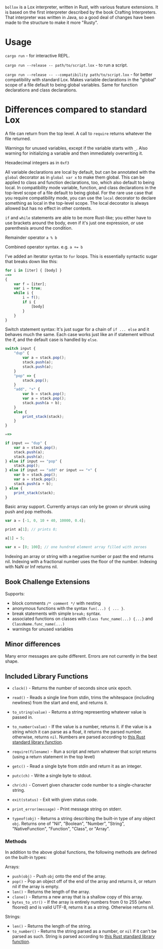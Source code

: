 `bollox` is a Lox interpreter, written in Rust, with various feature extensions. It is based on the first interpreter described by the book Crafting Interpreters. That interpreter was written in Java, so a good deal of changes have been made to the structure to make it more "Rusty".



# Usage #

`cargo run` - for interactive REPL.

`cargo run --release -- path/to/script.lox` - to run a script.

`cargo run --release -- --compatibility path/to/script.lox` - for better compatibility with standard Lox. Makes variable declarations in the "global" scope of a file default to being global variables. Same for function declarations and class declarations.



# Differences compared to standard Lox #

A file can return from the top level. A call to `require` returns whatever the file returned.

Warnings for unused variables, except if the variable starts with `_`. Also warning for initializing a variable and then immediately overwriting it.

Hexadecimal integers as in `0xf3`

All variable declarations are local by default, but can be annotated with the `global` decorator as in `global var x` to make them global. This can be applied to class and function declarations, too, which also default to being local. In compatibility mode variable, function, and class declarations in the top-level scope of a file default to being global. For the rare use case that you require compatibility mode, you can use the `local` decorator to declare something as local in the top-level scope. The local decorator is always allowed but has no effect in other contexts.

`if` and `while` statements are able to be more Rust-like; you either have to use brackets around the body, even if it's just one expression, *or* use parenthesis around the condition.

Remainder operator `a % b`

Combined operator syntax. e.g. `a += b`

I've added an iterator syntax to `for` loops. This is essentially syntactic sugar that breaks down like this:
```js
for i in [iter] { [body] }
==>
{
    var f = [iter];
    var i = true;
    while i {
        i = f();
        if i {
            [body]
        }
    }
}
```

Switch statement syntax: It's just sugar for a chain of `if ... else` and it behaves much the same. Each case works just like an if statement without the if, and the default case is handled by `else`.
```js
switch input {
    "dup" {
        var a = stack.pop();
        stack.push(a);
        stack.push(a);
    }
    "pop" => {
        stack.pop();
    }
    "add", "+" {
        var b = stack.pop();
        var a = stack.pop();
        stack.push(a + b);
    }
    else {
        print_stack(stack);
    }
}

==>

if input == "dup" {
    var a = stack.pop();
    stack.push(a);
    stack.push(a);
} else if input == "pop" {
    stack.pop();
} else if input == "add" or input == "+" {
    var b = stack.pop();
    var a = stack.pop();
    stack.push(a + b);
} else {
    print_stack(stack);
}
```

Basic array support. Currently arrays can only be grown or shrunk using push and pop methods.
```js
var a = [-1, 0, 10 + 40, 10000, 0.4];

print a[1]; // prints 0;

a[1] = 5;

var x = [0; 100]; // one hundred element array filled with zeroes
```

Indexing an array or string with a negative number or past the end returns nil. Indexing with a fractional number uses the floor of the number. Indexing with NaN or Inf returns nil.


## Book Challenge Extensions ##

Supports:
- block comments `/* comment */` with nesting
- anonymous functions with the syntax `fun(...) { ... }`.
- break statements with simple `break;` syntax.
- associated functions on classes with `class func_name(...) {...}` and `ClassName.func_name(...)`
- warnings for unused variables




## Minor differences ##

Many error messages are quite different. Errors are not currently in the best shape.



## Included Library Functions ##

- `clock()` - Returns the number of seconds since unix epoch.

- `read()` - Reads a single line from stdin, trims the whitespace (including newlines) from the start and end, and returns it.

- `to_string(value)` - Returns a string representing whatever value is passed in.

- `to_number(value)` - If the value is a number, returns it. if the value is a string which it can parse as a float, it returns the parsed number. otherwise, returns `nil`. Numbers are parsed according to [this Rust standard library function](https://doc.rust-lang.org/stable/std/primitive.f64.html#method.from_str).

- `require(filename)` - Run a script and return whatever that script returns (using a return statement in the top level)

- `getc()` - Read a single byte from stdin and return it as an integer.

- `putc(ch)` - Write a single byte to stdout.

- `chr(ch)` - Convert given character code number to a single-character string.

- `exit(status)` - Exit with given status code.

- `print_error(message)` - Print message string on stderr.

- `typeof(obj)` - Returns a string describing the built-in type of any object `obj`. Returns one of "Nil", "Boolean", "Number", "String", "NativeFunction", "Function", "Class", or "Array".



### Methods ###

In addition to the above global functions, the following methods are defined on the built-in types:

Arrays:
- `push(obj)` - Push `obj` onto the end of the array.
- `pop()` - Pop an object off of the end of the array and returns it, or return nil if the array is empty.
- `len()` - Returns the length of the array.
- `clone()` - Returns a new array that is a shallow copy of this array.
- `bytes_to_str()` - If the array is entirely numbers from 0 to 255 (when floored) and is valid UTF-8, returns it as a string. Otherwise returns nil.

Strings:
- `len()` - Returns the length of the string.
- `to_number()` - Returns the string parsed as a number, or `nil` if it can't be parsed as such. String is parsed according to [this Rust standard library function](https://doc.rust-lang.org/stable/std/primitive.f64.html#method.from_str).
